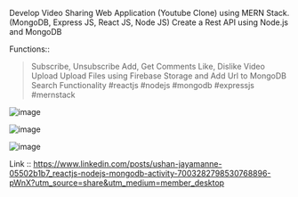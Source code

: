 Develop Video Sharing Web Application (Youtube Clone) using MERN Stack. (MongoDB, Express JS, React JS, Node JS)
Create a Rest API using Node.js and MongoDB

Functions:: 
> Subscribe, Unsubscribe 
> Add, Get Comments
> Like, Dislike 
> Video Upload 
> Upload Files using Firebase Storage and Add Url to MongoDB
> Search Functionality 
#reactjs #nodejs #mongodb #expressjs #mernstack

![image](https://user-images.githubusercontent.com/64035537/215869163-c342d5d8-44e4-46b2-9a7e-ccda81f92706.png)

![image](https://user-images.githubusercontent.com/64035537/215869436-fda0aefb-f209-40a9-a8db-4040df2c4b8e.png)

![image](https://user-images.githubusercontent.com/64035537/215869554-e4cdcacc-9f63-49b7-8b2c-ddfc311bea98.png)

Link :: https://www.linkedin.com/posts/ushan-jayamanne-05502b1b7_reactjs-nodejs-mongodb-activity-7003282798530768896-pWnX?utm_source=share&utm_medium=member_desktop
